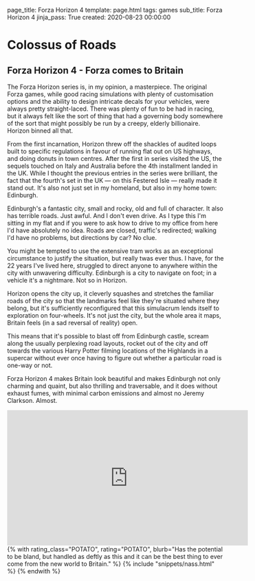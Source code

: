 page_title: Forza Horizon 4 
template: page.html
tags: games
sub_title: Forza Horizon 4
jinja_pass: True
created: 2020-08-23 00:00:00

# Colossus of Roads

## Forza Horizon 4 - Forza comes to Britain

The Forza Horizon series is, in my opinion, a masterpiece. The original Forza games, while good racing simulations with plenty of
customisation options and the ability to design intricate decals for your vehicles, were always pretty straight-laced. There
was plenty of fun to be had in racing, but it always felt like the sort of thing that had a governing body somewhere of the 
sort that might possibly be run by a creepy, elderly billionaire. Horizon binned all that.

From the first incarnation, Horizon threw off the shackles of audited loops built to specific regulations in favour of 
running flat out on US highways, and doing donuts in town centres. After the first in series visited the US, the sequels touched 
on Italy and Australia before the 4th installment landed in the UK.  While I thought the previous entries in the series were
brilliant, the fact that the fourth's set in the UK &mdash; on this Festered Isle &mdash; really made it stand out. 
It's also not just set in my homeland, but also in my home town: Edinburgh. 

Edinburgh's a fantastic city, small and rocky, old and full of character. It also has terrible roads. Just awful. And I don't
even drive. As I type this I'm sitting in my flat and if you were to ask how to drive to my office from here I'd have absolutely
no idea. Roads are closed, traffic's redirected; walking I'd have no problems, but directions by car? No clue.

You might be tempted to use the extensive tram works as an exceptional circumstance to justify the situation, but really
twas ever thus. I have, for the 22 years I've lived here, struggled to direct anyone to anywhere within the city with
unwavering difficulty. Edinburgh is a city to navigate on foot; in a vehicle it's a nightmare. Not so in Horizon.

Horizon opens the city up, it cleverly squashes and stretches the familiar roads of the city so that the landmarks feel like
they're situated where they belong, but it's sufficiently reconfigured that this simulacrum lends itself to exploration on four-wheels.
It's not just the city, but the whole area it maps, Britain feels (in a sad reversal of reality) open.

This means that it's possible to blast off from Edinburgh castle, scream along the usually perplexing road layouts, rocket out of the city
and off towards the various Harry Potter filming locations of the Highlands in a supercar without ever once having to figure out 
whether a particular road is one-way or not.

Forza Horizon 4 makes Britain look beautiful and makes Edinburgh not only charming and quaint, 
but also thrilling and traversable, and it does without exhaust fumes, with minimal carbon emissions and almost no Jeremy Clarkson. Almost.

<div class="youtube-holder">
    <iframe width="560" height="315" src="https://www.youtube.com/embed/n9hO2l6Obxw" frameborder="0" allow="accelerometer; autoplay; encrypted-media; gyroscope; picture-in-picture" allowfullscreen></iframe>
</div>

<div>
{% with rating_class="POTATO", rating="POTATO",
    blurb="Has the potential to be bland, but handled as deftly as this and it can be the best thing to ever come from the new world to Britain." %}
    {% include "snippets/nass.html" %}
{% endwith %}
</div>
